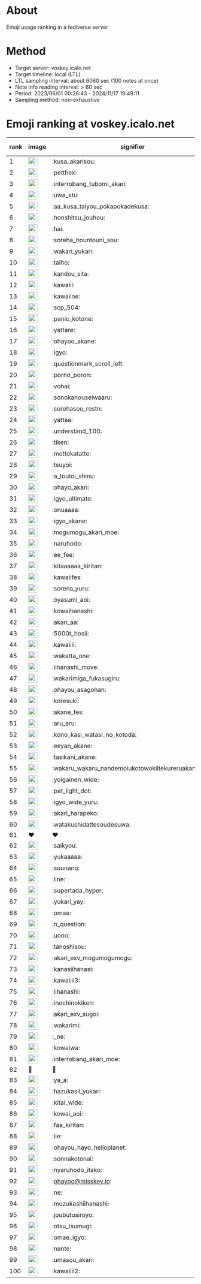 # About
Emoji usage ranking in a fediverse server

# Method
- Target server: voskey.icalo.net
- Target timeline: local (LTL)
- LTL sampling interval: about 6060 sec (100 notes at once)
- Note info reading interval: > 60 sec
- Period: 2023/06/01 00:26:43 - 2024/11/17 19:49:11 
- Sampling method: non-exhaustive

# Emoji ranking at voskey.icalo.net

|rank|image|signifier|type|frequency score|
|----|----|----|----|----|
|1|<img height="24" src="https://voskey.icalo.net/emoji/kusa_akarisou.webp">|:kusa_akarisou:|custom|34532|
|2|<img height="24" src="https://voskey.icalo.net/emoji/petthex.webp">|:petthex:|custom|27149|
|3|<img height="24" src="https://voskey.icalo.net/emoji/interrobang_tubomi_akari.webp">|:interrobang_tubomi_akari:|custom|14160|
|4|<img height="24" src="https://voskey.icalo.net/emoji/uwa_xtu.webp">|:uwa_xtu:|custom|12466|
|5|<img height="24" src="https://voskey.icalo.net/emoji/aa_kusa_taiyou_pokapokadekusa.webp">|:aa_kusa_taiyou_pokapokadekusa:|custom|11126|
|6|<img height="24" src="https://voskey.icalo.net/emoji/honshitsu_jouhou.webp">|:honshitsu_jouhou:|custom|10015|
|7|<img height="24" src="https://voskey.icalo.net/emoji/hai.webp">|:hai:|custom|8532|
|8|<img height="24" src="https://voskey.icalo.net/emoji/soreha_hountouni_sou.webp">|:soreha_hountouni_sou:|custom|7410|
|9|<img height="24" src="https://voskey.icalo.net/emoji/wakari_yukari.webp">|:wakari_yukari:|custom|7113|
|10|<img height="24" src="https://voskey.icalo.net/emoji/taiho.webp">|:taiho:|custom|6925|
|11|<img height="24" src="https://voskey.icalo.net/emoji/kandou_sita.webp">|:kandou_sita:|custom|6706|
|12|<img height="24" src="https://voskey.icalo.net/emoji/kawaiii.webp">|:kawaiii:|custom|6518|
|13|<img height="24" src="https://voskey.icalo.net/emoji/kawaiine.webp">|:kawaiine:|custom|5996|
|14|<img height="24" src="https://voskey.icalo.net/emoji/scp_504.webp">|:scp_504:|custom|5957|
|15|<img height="24" src="https://voskey.icalo.net/emoji/panic_kotone.webp">|:panic_kotone:|custom|5276|
|16|<img height="24" src="https://voskey.icalo.net/emoji/yattare.webp">|:yattare:|custom|4881|
|17|<img height="24" src="https://voskey.icalo.net/emoji/ohayoo_akane.webp">|:ohayoo_akane:|custom|4851|
|18|<img height="24" src="https://voskey.icalo.net/emoji/igyo.webp">|:igyo:|custom|4828|
|19|<img height="24" src="https://voskey.icalo.net/emoji/questionmark_scroll_left.webp">|:questionmark_scroll_left:|custom|4722|
|20|<img height="24" src="https://voskey.icalo.net/emoji/porno_poron.webp">|:porno_poron:|custom|4522|
|21|<img height="24" src="https://voskey.icalo.net/emoji/vohai.webp">|:vohai:|custom|4355|
|22|<img height="24" src="https://voskey.icalo.net/emoji/sonokanouseiwaaru.webp">|:sonokanouseiwaaru:|custom|4341|
|23|<img height="24" src="https://voskey.icalo.net/emoji/sorehasou_rostn.webp">|:sorehasou_rostn:|custom|4288|
|24|<img height="24" src="https://voskey.icalo.net/emoji/yattaa.webp">|:yattaa:|custom|4023|
|25|<img height="24" src="https://voskey.icalo.net/emoji/understand_100.webp">|:understand_100:|custom|3802|
|26|<img height="24" src="https://voskey.icalo.net/emoji/tiken.webp">|:tiken:|custom|3761|
|27|<img height="24" src="https://voskey.icalo.net/emoji/mottokatatte.webp">|:mottokatatte:|custom|3717|
|28|<img height="24" src="https://voskey.icalo.net/emoji/tsuyoi.webp">|:tsuyoi:|custom|3689|
|29|<img height="24" src="https://voskey.icalo.net/emoji/a_toutoi_shinu.webp">|:a_toutoi_shinu:|custom|3529|
|30|<img height="24" src="https://voskey.icalo.net/emoji/ohayo_akari.webp">|:ohayo_akari:|custom|3513|
|31|<img height="24" src="https://voskey.icalo.net/emoji/igyo_ultimate.webp">|:igyo_ultimate:|custom|3296|
|32|<img height="24" src="https://voskey.icalo.net/emoji/onuaaaa.webp">|:onuaaaa:|custom|3246|
|33|<img height="24" src="https://voskey.icalo.net/emoji/igyo_akane.webp">|:igyo_akane:|custom|3056|
|34|<img height="24" src="https://voskey.icalo.net/emoji/mogumogu_akari_moe.webp">|:mogumogu_akari_moe:|custom|3014|
|35|<img height="24" src="https://voskey.icalo.net/emoji/naruhodo.webp">|:naruhodo:|custom|2992|
|36|<img height="24" src="https://voskey.icalo.net/emoji/ee_fee.webp">|:ee_fee:|custom|2959|
|37|<img height="24" src="https://voskey.icalo.net/emoji/kitaaaaaa_kiritan.webp">|:kitaaaaaa_kiritan:|custom|2945|
|38|<img height="24" src="https://voskey.icalo.net/emoji/kawaiifes.webp">|:kawaiifes:|custom|2897|
|39|<img height="24" src="https://voskey.icalo.net/emoji/sorena_yuru.webp">|:sorena_yuru:|custom|2855|
|40|<img height="24" src="https://voskey.icalo.net/emoji/oyasumi_aoi.webp">|:oyasumi_aoi:|custom|2817|
|41|<img height="24" src="https://voskey.icalo.net/emoji/kowaihanashi.webp">|:kowaihanashi:|custom|2798|
|42|<img height="24" src="https://voskey.icalo.net/emoji/akari_aa.webp">|:akari_aa:|custom|2616|
|43|<img height="24" src="https://voskey.icalo.net/emoji/5000t_hosii.webp">|:5000t_hosii:|custom|2612|
|44|<img height="24" src="https://voskey.icalo.net/emoji/kawaiiii.webp">|:kawaiiii:|custom|2608|
|45|<img height="24" src="https://voskey.icalo.net/emoji/wakatta_one.webp">|:wakatta_one:|custom|2531|
|46|<img height="24" src="https://voskey.icalo.net/emoji/iihanashi_move.webp">|:iihanashi_move:|custom|2516|
|47|<img height="24" src="https://voskey.icalo.net/emoji/wakarimiga_fukasugiru.webp">|:wakarimiga_fukasugiru:|custom|2488|
|48|<img height="24" src="https://voskey.icalo.net/emoji/ohayou_asagohan.webp">|:ohayou_asagohan:|custom|2469|
|49|<img height="24" src="https://voskey.icalo.net/emoji/koresuki.webp">|:koresuki:|custom|2465|
|50|<img height="24" src="https://voskey.icalo.net/emoji/akane_fes.webp">|:akane_fes:|custom|2448|
|51|<img height="24" src="https://voskey.icalo.net/emoji/aru_aru.webp">|:aru_aru:|custom|2433|
|52|<img height="24" src="https://voskey.icalo.net/emoji/kono_kasi_watasi_no_kotoda.webp">|:kono_kasi_watasi_no_kotoda:|custom|2370|
|53|<img height="24" src="https://voskey.icalo.net/emoji/eeyan_akane.webp">|:eeyan_akane:|custom|2366|
|54|<img height="24" src="https://voskey.icalo.net/emoji/tasikani_akane.webp">|:tasikani_akane:|custom|2353|
|55|<img height="24" src="https://voskey.icalo.net/emoji/wakaru_wakaru_nandemoiukotowokiitekureruakanetyan.webp">|:wakaru_wakaru_nandemoiukotowokiitekureruakanetyan:|custom|2260|
|56|<img height="24" src="https://voskey.icalo.net/emoji/yoigainen_wide.webp">|:yoigainen_wide:|custom|2232|
|57|<img height="24" src="https://voskey.icalo.net/emoji/pat_light_dot.webp">|:pat_light_dot:|custom|2232|
|58|<img height="24" src="https://voskey.icalo.net/emoji/igyo_wide_yuru.webp">|:igyo_wide_yuru:|custom|2225|
|59|<img height="24" src="https://voskey.icalo.net/emoji/akari_harapeko.webp">|:akari_harapeko:|custom|2213|
|60|<img height="24" src="https://voskey.icalo.net/emoji/watakushidattesoudesuwa.webp">|:watakushidattesoudesuwa:|custom|2189|
|61|❤|❤|unicode|2180|
|62|<img height="24" src="https://voskey.icalo.net/emoji/saikyou.webp">|:saikyou:|custom|2174|
|63|<img height="24" src="https://voskey.icalo.net/emoji/yukaaaaa.webp">|:yukaaaaa:|custom|2070|
|64|<img height="24" src="https://voskey.icalo.net/emoji/sounano.webp">|:sounano:|custom|2035|
|65|<img height="24" src="https://voskey.icalo.net/emoji/iine.webp">|:iine:|custom|1956|
|66|<img height="24" src="https://voskey.icalo.net/emoji/supertada_hyper.webp">|:supertada_hyper:|custom|1913|
|67|<img height="24" src="https://voskey.icalo.net/emoji/yukari_yay.webp">|:yukari_yay:|custom|1913|
|68|<img height="24" src="https://voskey.icalo.net/emoji/omae.webp">|:omae:|custom|1884|
|69|<img height="24" src="https://voskey.icalo.net/emoji/n_question.webp">|:n_question:|custom|1878|
|70|<img height="24" src="https://voskey.icalo.net/emoji/uooo.webp">|:uooo:|custom|1866|
|71|<img height="24" src="https://voskey.icalo.net/emoji/tanoshisou.webp">|:tanoshisou:|custom|1844|
|72|<img height="24" src="https://voskey.icalo.net/emoji/akari_exv_mogumogumogu.webp">|:akari_exv_mogumogumogu:|custom|1823|
|73|<img height="24" src="https://voskey.icalo.net/emoji/kanasiihanasi.webp">|:kanasiihanasi:|custom|1749|
|74|<img height="24" src="https://voskey.icalo.net/emoji/kawaiiii3.webp">|:kawaiiii3:|custom|1733|
|75|<img height="24" src="https://voskey.icalo.net/emoji/iihanashi.webp">|:iihanashi:|custom|1712|
|76|<img height="24" src="https://voskey.icalo.net/emoji/inochinokiken.webp">|:inochinokiken:|custom|1688|
|77|<img height="24" src="https://voskey.icalo.net/emoji/akari_exv_sugoi.webp">|:akari_exv_sugoi:|custom|1669|
|78|<img height="24" src="https://voskey.icalo.net/emoji/wakarimi.webp">|:wakarimi:|custom|1657|
|79|<img height="24" src="https://voskey.icalo.net/emoji/_ne.webp">|:_ne:|custom|1654|
|80|<img height="24" src="https://voskey.icalo.net/emoji/kowaiwa.webp">|:kowaiwa:|custom|1653|
|81|<img height="24" src="https://voskey.icalo.net/emoji/interrobang_akari_moe.webp">|:interrobang_akari_moe:|custom|1647|
|82|🤔|🤔|unicode|1605|
|83|<img height="24" src="https://voskey.icalo.net/emoji/ya_a.webp">|:ya_a:|custom|1598|
|84|<img height="24" src="https://voskey.icalo.net/emoji/hazukasii_yukari.webp">|:hazukasii_yukari:|custom|1598|
|85|<img height="24" src="https://voskey.icalo.net/emoji/kitai_wide.webp">|:kitai_wide:|custom|1596|
|86|<img height="24" src="https://voskey.icalo.net/emoji/kowai_aoi.webp">|:kowai_aoi:|custom|1591|
|87|<img height="24" src="https://voskey.icalo.net/emoji/faa_kiritan.webp">|:faa_kiritan:|custom|1560|
|88|<img height="24" src="https://voskey.icalo.net/emoji/iie.webp">|:iie:|custom|1555|
|89|<img height="24" src="https://voskey.icalo.net/emoji/ohayou_hayo_helloplanet.webp">|:ohayou_hayo_helloplanet:|custom|1535|
|90|<img height="24" src="https://voskey.icalo.net/emoji/sonnakotonai.webp">|:sonnakotonai:|custom|1499|
|91|<img height="24" src="https://voskey.icalo.net/emoji/nyaruhodo_itako.webp">|:nyaruhodo_itako:|custom|1493|
|92|<img height="24" src="https://voskey.icalo.net/emoji/ohayoo.webp">|:ohayoo@misskey.io:|custom|1483|
|93|<img height="24" src="https://voskey.icalo.net/emoji/ne.webp">|:ne:|custom|1464|
|94|<img height="24" src="https://voskey.icalo.net/emoji/muzukashiihanashi.webp">|:muzukashiihanashi:|custom|1441|
|95|<img height="24" src="https://voskey.icalo.net/emoji/joubutusiroyo.webp">|:joubutusiroyo:|custom|1433|
|96|<img height="24" src="https://voskey.icalo.net/emoji/otsu_tsumugi.webp">|:otsu_tsumugi:|custom|1401|
|97|<img height="24" src="https://voskey.icalo.net/emoji/omae_igyo.webp">|:omae_igyo:|custom|1368|
|98|<img height="24" src="https://voskey.icalo.net/emoji/nante.webp">|:nante:|custom|1336|
|99|<img height="24" src="https://voskey.icalo.net/emoji/umasou_akari.webp">|:umasou_akari:|custom|1333|
|100|<img height="24" src="https://voskey.icalo.net/emoji/kawaiiii2.webp">|:kawaiiii2:|custom|1304|
